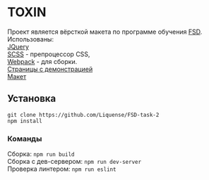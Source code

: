 # TOXIN
Проект является вёрсткой макета по программе обучения 
[FSD](https://www.fullstack-development.com/). \
Использованы: \
[JQuery](https://jquery.com/) \
[SCSS](https://sass-lang.com/) - препроцессор CSS, \
[Webpack](https://webpack.js.org/) - для сборки. \
[Страницы с демонстрацией](https://liquense.github.io/FSD-task-2/dist/index.html) \
[Макет](https://www.figma.com/file/MumYcKVk9RkKZEG6dR5E3A/FSD-frontend-education-program.-The-2nd-task)

## Установка
```shell script
git clone https://github.com/Liquense/FSD-task-2
npm install
```
### Команды
Сборка: `npm run build` \
Сборка с дев-сервером: `npm run dev-server` \
Проверка линтером: `npm run eslint`
